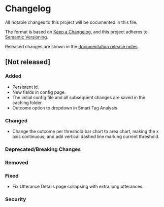 # Changelog

All notable changes to this project will be documented in this file.

The format is based on [Keep a Changelog](https://keepachangelog.com/en/1.0.0/), and this project
adheres to [Semantic Versioning](https://semver.org/spec/v2.0.0.html).

Released changes are shown in the
[documentation release notes](docs/docs/getting-started/changelog.md).

## [Not released]

### Added
- Persistent id.
- New fields in config page.
- The initial config file and all subsequent changes are saved in the caching folder.
- Outcome option to dropdown in Smart Tag Analysis

### Changed
- Change the outcome per threshold bar chart to area chart, making the x axis continuous, and add vertical dashed line marking current threshold.

### Deprecated/Breaking Changes

### Removed

### Fixed
- Fix Utterance Details page collapsing with extra long utterances.

### Security
